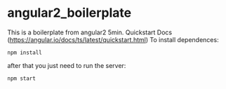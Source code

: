 # angular2_boilerplate
This is a boilerplate from angular2 5min. Quickstart Docs (https://angular.io/docs/ts/latest/quickstart.html)
To install dependences:
```
npm install
```
after that you just need to run the server:
```
npm start
```
